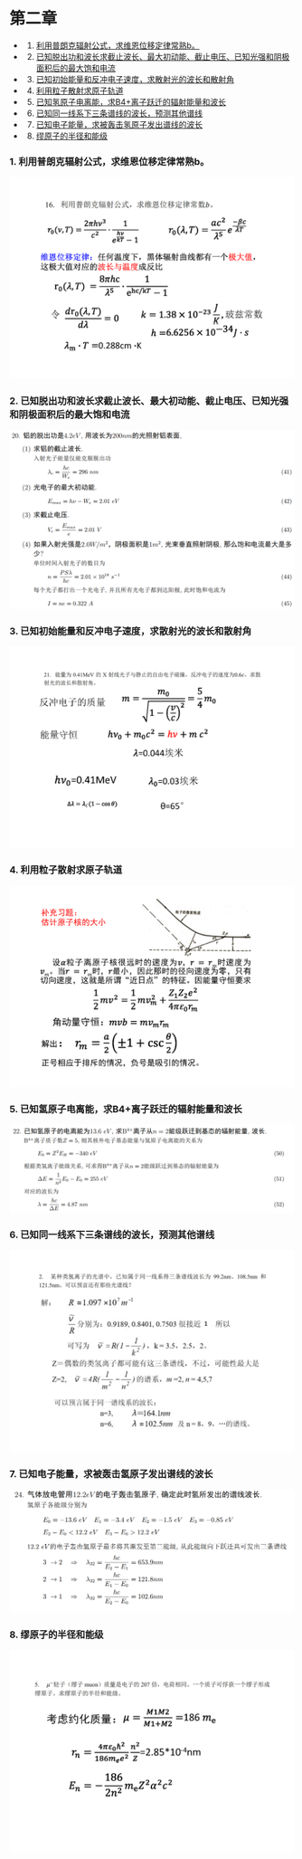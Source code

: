 # 第二章
* 1. [利用普朗克辐射公式，求维恩位移定律常熟b。](#1)
* 2. [已知脱出功和波长求截止波长、最大初动能、截止电压、已知光强和阴极面积后的最大饱和电流](#2)
* 3. [已知初始能量和反冲电子速度，求散射光的波长和散射角](#3)
* 4. [利用粒子散射求原子轨道](#4)
* 5. [已知氢原子电离能，求B4+离子跃迁的辐射能量和波长](#5)
* 6. [已知同一线系下三条谱线的波长，预测其他谱线](#6)
* 7. [已知电子能量，求被轰击氢原子发出谱线的波长](#7)
* 8. [缪原子的半径和能级](#8)
###  1. <a name='1'></a>利用普朗克辐射公式，求维恩位移定律常熟b。
![](img/fig1.png)  
###  2. <a name='2'></a>已知脱出功和波长求截止波长、最大初动能、截止电压、已知光强和阴极面积后的最大饱和电流
![](img/fig2.png)  
###  3. <a name='3'></a>已知初始能量和反冲电子速度，求散射光的波长和散射角
![](img/fig3.png)  
###  4. <a name='4'></a>利用粒子散射求原子轨道
![](img/fig4.png)  
###  5. <a name='5'></a>已知氢原子电离能，求B4+离子跃迁的辐射能量和波长
![](img/fig5.png)  
###  6. <a name='6'></a>已知同一线系下三条谱线的波长，预测其他谱线
![](img/fig6.png)  
###  7. <a name='7'></a>已知电子能量，求被轰击氢原子发出谱线的波长
![](img/fig7.png)
###  8. <a name='8'></a>缪原子的半径和能级
![](img/fig8.png)  
